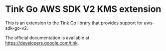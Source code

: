 # Tink Go AWS SDK V2 KMS extension

This is an extension to the [Tink Go](https://github.com/tink-crypto/tink-go)
library that provides support for aws-sdk-go-v2.

The official documentation is available at https://developers.google.com/tink.
